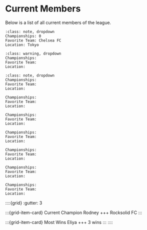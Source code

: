 # Current Members

Below is a list of all current members of the league.


```{admonition} Yoshua - Commissioner
:class: note, dropdown
Championships: 0
Favorite Team: Chelsea FC
Location: Tokyo
```

```{admonition} Rodney - Current Champion
:class: warning, dropdown
Championships: 
Favorite Team:
Location:
```

```{admonition} Eliya - Record 3 Wins
:class: note, dropdown
Championships:
Favorite Team:
Location:
```

```{dropdown} Julio
Championships:
Favorite Team:
Location:
```

```{dropdown} Paolo
Championships:
Favorite Team:
Location:
```

```{dropdown} Virgile
Championships:
Favorite Team:
Location:
```

```{dropdown} Jared
Championships:
Favorite Team:
Location:
```

```{dropdown} JC
Championships:
Favorite Team:
Location:
```

```{dropdown} Tinashe
Championships:
Favorite Team:
Location:
```

::::{grid}
:gutter: 3

:::{grid-item-card} Current Champion
Rodney
+++
Rocksolid FC
:::

:::{grid-item-card} Most Wins
Eliya
+++
3 wins
:::
::::

